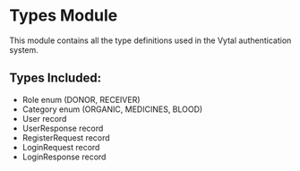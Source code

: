 # Types Module

This module contains all the type definitions used in the Vytal authentication system.

## Types Included:
- Role enum (DONOR, RECEIVER)
- Category enum (ORGANIC, MEDICINES, BLOOD)
- User record
- UserResponse record
- RegisterRequest record
- LoginRequest record
- LoginResponse record
